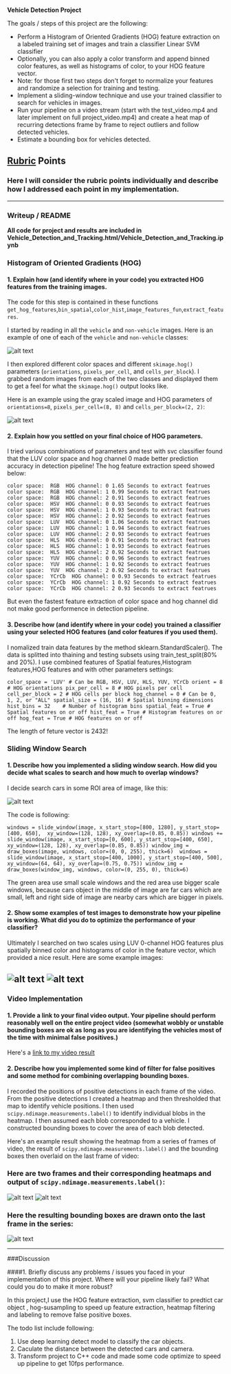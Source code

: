 **Vehicle Detection Project**

The goals / steps of this project are the following:

* Perform a Histogram of Oriented Gradients (HOG) feature extraction on a labeled training set of images and train a classifier Linear SVM classifier
* Optionally, you can also apply a color transform and append binned color features, as well as histograms of color, to your HOG feature vector. 
* Note: for those first two steps don't forget to normalize your features and randomize a selection for training and testing.
* Implement a sliding-window technique and use your trained classifier to search for vehicles in images.
* Run your pipeline on a video stream (start with the test_video.mp4 and later implement on full project_video.mp4) and create a heat map of recurring detections frame by frame to reject outliers and follow detected vehicles.
* Estimate a bounding box for vehicles detected.

[//]: # (Image References)
[image1]: ./output_images/data_example.png
[image2]: ./output_images/falsepositvie1.png
[image3]: ./output_images/falsepositvie2.png
[image4]: ./output_images/hog_example.png
[image5]: ./output_images/hog_subsample1.png
[image6]: ./output_images/hog_subsample2.png
[image7]: ./output_images/hog_subsample3.png
[image8]: ./output_images/hog_subsample4.png
[image9]: ./output_images/hog_subsample5.png
[image10]: ./output_images/hog_subsample6.png
[image11]: ./output_images/scan_roi.png
[image12]: ./output_images/sliding_detect_example1.png
[image13]: ./output_images/sliding_detect_example2.png
[image14]: ./output_images/sliding_detect_example2.png
[image15]: ./output_images/sliding_detect_example2.png

[video1]: ./processed_project_video.mp4

## [Rubric](https://review.udacity.com/#!/rubrics/513/view) Points
### Here I will consider the rubric points individually and describe how I addressed each point in my implementation.  

---
### Writeup / README

**All code for project and results are included in Vehicle_Detection_and_Tracking.html/Vehicle_Detection_and_Tracking.ipynb**

### Histogram of Oriented Gradients (HOG)

#### 1. Explain how (and identify where in your code) you extracted HOG features from the training images.

The code for this step is contained in these functions `get_hog_features`,`bin_spatial`,`color_hist`,`image_features_fun`,`extract_features`.  

I started by reading in all the `vehicle` and `non-vehicle` images.  Here is an example of one of each of the `vehicle` and `non-vehicle` classes:

![alt text][image1]

I then explored different color spaces and different `skimage.hog()` parameters (`orientations`, `pixels_per_cell`, and `cells_per_block`).  I grabbed random images from each of the two classes and displayed them to get a feel for what the `skimage.hog()` output looks like.

Here is an example using the gray scaled image and HOG parameters of `orientations=8`, `pixels_per_cell=(8, 8)` and `cells_per_block=(2, 2)`:


![alt text][image4]

#### 2. Explain how you settled on your final choice of HOG parameters.

I tried various combinations of parameters and test with svc classifier found that the LUV color space and hog channel 0 made better prediction accuracy in detection pipeline! The hog feature extraction speed showed below:

`color space:  RGB  HOG channel: 0
1.65 Seconds to extract featrues
color space:  RGB  HOG channel: 1
0.99 Seconds to extract featrues
color space:  RGB  HOG channel: 2
0.91 Seconds to extract featrues
color space:  HSV  HOG channel: 0
0.93 Seconds to extract featrues
color space:  HSV  HOG channel: 1
0.93 Seconds to extract featrues
color space:  HSV  HOG channel: 2
0.92 Seconds to extract featrues
color space:  LUV  HOG channel: 0
1.06 Seconds to extract featrues
color space:  LUV  HOG channel: 1
0.94 Seconds to extract featrues
color space:  LUV  HOG channel: 2
0.93 Seconds to extract featrues
color space:  HLS  HOG channel: 0
0.91 Seconds to extract featrues
color space:  HLS  HOG channel: 1
0.93 Seconds to extract featrues
color space:  HLS  HOG channel: 2
0.92 Seconds to extract featrues
color space:  YUV  HOG channel: 0
0.96 Seconds to extract featrues
color space:  YUV  HOG channel: 1
0.92 Seconds to extract featrues
color space:  YUV  HOG channel: 2
0.92 Seconds to extract featrues
color space:  YCrCb  HOG channel: 0
0.93 Seconds to extract featrues
color space:  YCrCb  HOG channel: 1
0.92 Seconds to extract featrues
color space:  YCrCb  HOG channel: 2
0.93 Seconds to extract featrues`

But even the fastest feature extraction of color space and hog channel did not make good performence in detection pipeline.

#### 3. Describe how (and identify where in your code) you trained a classifier using your selected HOG features (and color features if you used them).

I nomalized train data features by the method sklearn.StandardScaler(). The data is splitted into thaining and testing subsets using train_test_split(80% and 20%). I use combined features of Spatial features,Histogram features,HOG features and with other parameters settings:

`color_space = 'LUV' # Can be RGB, HSV, LUV, HLS, YUV, YCrCb
orient = 8  # HOG orientations
pix_per_cell = 8 # HOG pixels per cell
cell_per_block = 2 # HOG cells per block
hog_channel = 0 # Can be 0, 1, 2, or "ALL"
spatial_size = (16, 16) # Spatial binning dimensions
hist_bins = 32    # Number of histogram bins
spatial_feat = True # Spatial features on or off
hist_feat = True # Histogram features on or off
hog_feat = True # HOG features on or off`

The length of feture vector is 2432!

### Sliding Window Search

#### 1. Describe how you implemented a sliding window search.  How did you decide what scales to search and how much to overlap windows?

I decide search cars in some ROI area of image, like this:

![alt text][image11]

The code is following:

`windows = slide_window(image, x_start_stop=[800, 1280], y_start_stop=[400, 650], 
                    xy_window=(128, 128), xy_overlap=(0.85, 0.85))
windows += slide_window(image, x_start_stop=[0, 600], y_start_stop=[400, 650], 
                    xy_window=(128, 128), xy_overlap=(0.85, 0.85))
window_img = draw_boxes(image, windows, color=(0, 0, 255), thick=6) 
windows = slide_window(image, x_start_stop=[400, 1000], y_start_stop=[400, 500], 
                    xy_window=(64, 64), xy_overlap=(0.75, 0.75))
window_img = draw_boxes(window_img, windows, color=(0, 255, 0), thick=6) `

The green area use small scale windows and the red area use bigger scale windows, because cars object in the middle of image are far cars which are small, left and right side of image are nearby cars which are bigger in pixels.

#### 2. Show some examples of test images to demonstrate how your pipeline is working.  What did you do to optimize the performance of your classifier?

Ultimately I searched on two scales using LUV 0-channel HOG features plus spatially binned color and histograms of color in the feature vector, which provided a nice result.  Here are some example images:

![alt text][image5] ![alt text][image6]
---

### Video Implementation

#### 1. Provide a link to your final video output.  Your pipeline should perform reasonably well on the entire project video (somewhat wobbly or unstable bounding boxes are ok as long as you are identifying the vehicles most of the time with minimal false positives.)
Here's a [link to my video result](./processed_project_video.mp4)


#### 2. Describe how you implemented some kind of filter for false positives and some method for combining overlapping bounding boxes.

I recorded the positions of positive detections in each frame of the video.  From the positive detections I created a heatmap and then thresholded that map to identify vehicle positions.  I then used `scipy.ndimage.measurements.label()` to identify individual blobs in the heatmap.  I then assumed each blob corresponded to a vehicle.  I constructed bounding boxes to cover the area of each blob detected.  

Here's an example result showing the heatmap from a series of frames of video, the result of `scipy.ndimage.measurements.label()` and the bounding boxes then overlaid on the last frame of video:

### Here are two frames and their corresponding heatmaps and output of `scipy.ndimage.measurements.label()`:

![alt text][image2] ![alt text][image3]

### Here the resulting bounding boxes are drawn onto the last frame in the series:
![alt text][image5]

---

###Discussion

####1. Briefly discuss any problems / issues you faced in your implementation of this project.  Where will your pipeline likely fail?  What could you do to make it more robust?

In this project,I use the HOG feature extraction, svm classifier to predtict car object , hog-susampling to speed up feature extraction, heatmap filtering and labeling to remove false positive boxes. 

The todo list include following:
1. Use deep learning detect model to classify the car objects.
2. Caculate the distance between the detected cars and camera.
3. Transform project to C++ code and made some code  optimize to speed up pipeline to get 10fps performance.

